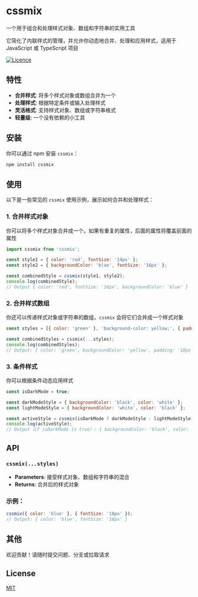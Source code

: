 # cssmix

一个用于组合和处理样式对象、数组和字符串的实用工具

它简化了内联样式的管理，并允许你动态地合并、处理和应用样式，适用于 JavaScript 或 TypeScript 项目

<p>
  <a aria-label="Licence" href="https://github.com/dafengzhen/cssmix/blob/main/LICENSE">
    <img alt="Licence" src="https://img.shields.io/github/license/dafengzhen/cssmix?style=flat-quare&labelColor=000000" />
  </a>
</p>

## 特性

- **合并样式**: 将多个样式对象或数组合并为一个
- **处理样式**: 根据特定条件或输入处理样式
- **灵活格式**: 支持样式对象、数组或字符串格式
- **轻量级**: 一个没有依赖的小工具

## 安装

你可以通过 npm 安装 `cssmix`：

```bash
npm install cssmix
```

## 使用

以下是一些常见的 `cssmix` 使用示例，展示如何合并和处理样式：

### 1. 合并样式对象

你可以将多个样式对象合并成一个。如果有重复的属性，后面的属性将覆盖前面的属性

```js
import cssmix from 'cssmix';

const style1 = { color: 'red', fontSize: '14px' };
const style2 = { backgroundColor: 'blue', fontSize: '16px' };

const combinedStyle = cssmix(style1, style2);
console.log(combinedStyle);
// Output { color: 'red', fontSize: '16px', backgroundColor: 'blue' }
```

### 2. 合并样式数组

你还可以传递样式对象或字符串的数组，`cssmix` 会将它们合并成一个样式对象

```js
const styles = [{ color: 'green' }, 'background-color: yellow;', { padding: '10px' }];

const combinedStyles = cssmix(...styles);
console.log(combinedStyles);
// Output: { color: 'green', backgroundColor: 'yellow', padding: '10px' }
```

### 3. 条件样式

你可以根据条件动态应用样式

```js
const isDarkMode = true;

const darkModeStyle = { backgroundColor: 'black', color: 'white' };
const lightModeStyle = { backgroundColor: 'white', color: 'black' };

const activeStyle = cssmix(isDarkMode ? darkModeStyle : lightModeStyle);
console.log(activeStyle);
// Output（if isDarkMode is true）: { backgroundColor: 'black', color: 'white' }
```

## API

### `cssmix(...styles)`

- **Parameters**: 接受样式对象、数组和字符串的混合
- **Returns**: 合并后的样式对象

### 示例：

```js
cssmix({ color: 'blue' }, { fontSize: '18px' });
// Output: { color: 'blue', fontSize: '18px' }
```

## 其他

欢迎贡献！请随时提交问题、分支或拉取请求

## License

[MIT](https://opensource.org/licenses/MIT)
